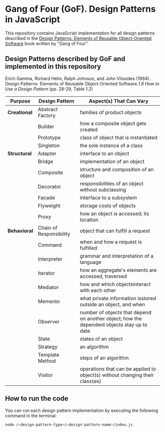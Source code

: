 # Gang of Four (GoF). Design Patterns in JavaScript
This repository contains JavaScript implementation for all design patterns described in the [Design Patterns: Elements of Reusable Object-Oriented Software](https://en.wikipedia.org/wiki/Design_Patterns) book written by "Gang of Four".

## Design Patterns described by GoF and implemented in this repository
Erich Gamma, Richard Helm, Ralph Johnson, and John Vlissides (1994). Design Patterns: Elements of Reusable Object-Oriented Software._1.8 How to Use a Design Pattern_ (pp. 28-29, Table 1.2)

| **Purpose**    | **Design Pattern**      | **Aspect(s) That Can Vary**                                                                |
|----------------|-------------------------|--------------------------------------------------------------------------------------------|
| **Creational** | Abstract Factory        | families of product objects                                                                |
|                | Builder                 | how a composite object gets created                                                        |
|                | Prototype               | class of object that is instantiated                                                       |
|                | Singleton               | the sole instance of a class                                                               |
| **Structural** | Adapter                 | interface to an object                                                                     |
|                | Bridge                  | implementation of an object                                                                |
|                | Composite               | structure and composition of an object                                                     |
|                | Decorator               | responsibilities of an object without subclassing                                          |
|                | Facade                  | interface to a subsystem                                                                   |
|                | Flyweight               | storage costs of objects                                                                   |
|                | Proxy                   | how an object is accessed; its location                                                    |
| **Behavioral** | Chain of Responsibility | object that can fulfill a request                                                          |
|                | Command                 | when and how a request is fulfilled                                                        |
|                | Interpreter             | grammar and interpretation of a language                                                   |
|                | Iterator                | how an aggregate's elements are accessed, traversed                                        |
|                | Mediator                | how and which objectsinteract with each other                                              |
|                | Memento                 | what private information isstored outside an object, and when                              |
|                | Observer                | number of objects that depend on another object; how the dependent objects stay up to date |
|                | State                   | states of an object                                                                        |
|                | Strategy                | an algorithm                                                                               |
|                | Template Method         | steps of an algorithm                                                                      |
|                | Visitor                 | operations that can be applied to object(s) without changing their class(es)               |

## How to run the code
You can run each design pattern implementation by executing the following command in the terminal:
```bash
node /<design-pattern-type>/<design-pattern-name>/index.js
```
